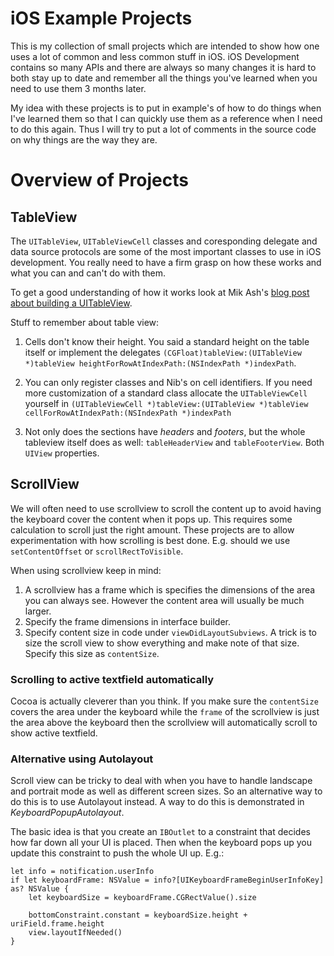 # iOS Example Projects

This is my collection of small projects which are intended to show how one uses a lot of common and less common stuff in iOS. iOS Development contains so many APIs and there are always so many changes it is hard to both stay up to date and remember all the things you've learned when you need to use them 3 months later.

My idea with these projects is to put in example's of how to do things when I've learned them so that I can quickly use them as a reference when I need to do this again. Thus I will try to put a lot of comments in the source code on why things are the way they are.

# Overview of Projects

## TableView

The `UITableView`, `UITableViewCell` classes and coresponding delegate and data source protocols are some of the most important classes to use in iOS development. You really need to have a firm grasp on how these works and what you can and can't do with them.

To get a good understanding of how it works look at Mik Ash's [blog post about building a UITableView][miketableview].

Stuff to remember about table view:

1. Cells don't know their height. You said a standard height on the table itself or implement the delegates `(CGFloat)tableView:(UITableView *)tableView heightForRowAtIndexPath:(NSIndexPath *)indexPath`.

2. You can only register classes and Nib's on cell identifiers. If you need more customization of a standard class allocate the `UITableViewCell` yourself in `(UITableViewCell *)tableView:(UITableView *)tableView cellForRowAtIndexPath:(NSIndexPath *)indexPath`

3. Not only does the sections have *headers* and *footers*, but the whole tableview itself does as well: `tableHeaderView` and `tableFooterView`. Both `UIView` properties.

## ScrollView

We will often need to use scrollview to scroll the content up to avoid having the keyboard cover the content when it pops up. This requires some calculation to scroll just the right amount. These projects are to allow experimentation with how scrolling is best done. E.g. should we use `setContentOffset` or `scrollRectToVisible`.

When using scrollview keep in mind:

1. A scrollview has a frame which is specifies the dimensions of the area you can always see. However the content area will usually be much larger.
2. Specify the frame dimensions in interface builder.
3. Specify content size in code under `viewDidLayoutSubviews`. A trick is to size the scroll view to show everything and make note of that size. Specify this size as `contentSize`. 

### Scrolling to active textfield automatically

Cocoa is actually cleverer than you think. If you make sure the `contentSize` covers the area under the keyboard while the `frame` of the scrollview is just the area above the keyboard then the scrollview will automatically scroll to show active textfield.

### Alternative using Autolayout

Scroll view can be tricky to deal with when you have to handle landscape and portrait mode as well as different screen sizes. So an alternative way to do this is to use Autolayout instead. A way to do this is demonstrated in *KeyboardPopupAutolayout*.

The basic idea is that you create an `IBOutlet` to a constraint that decides how far down all your UI is placed. Then when the keyboard pops up you update this constraint to push the whole UI up. E.g.: 

	let info = notification.userInfo
    if let keyboardFrame: NSValue = info?[UIKeyboardFrameBeginUserInfoKey] as? NSValue {
        let keyboardSize = keyboardFrame.CGRectValue().size
        
        bottomConstraint.constant = keyboardSize.height + uriField.frame.height
        view.layoutIfNeeded()
    }

[miketableview]: https://www.mikeash.com/pyblog/friday-qa-2013-02-22-lets-build-uitableview.html